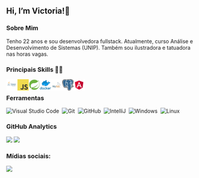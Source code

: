 ##  Hi, I’m Victoria!👋

### Sobre Mim
<p>
    Tenho 22 anos e sou desenvolvedora fullstack. Atualmente, curso Análise e Desenvolvimento de Sistemas (UNIP). Também sou ilustradora e tatuadora nas horas vagas.
<p>
     

### Principais Skills 👩‍💻

<img align="left" alt="Java" width="30px" src="https://raw.githubusercontent.com/github/explore/80688e429a7d4ef2fca1e82350fe8e3517d3494d/topics/java/java.png" />
<img align="left" alt="JavaScript" width="30px" src="https://raw.githubusercontent.com/github/explore/80688e429a7d4ef2fca1e82350fe8e3517d3494d/topics/javascript/javascript.png" />
<img align="left" alt="Spring Boot" width="30px" src="https://raw.githubusercontent.com/github/explore/80688e429a7d4ef2fca1e82350fe8e3517d3494d/topics/spring-boot/spring-boot.png" />
<img align="left" alt="Docker" width="30px" src="https://raw.githubusercontent.com/github/explore/80688e429a7d4ef2fca1e82350fe8e3517d3494d/topics/docker/docker.png" />
<img align="left" alt="Mysql" width="30px" src="https://raw.githubusercontent.com/github/explore/80688e429a7d4ef2fca1e82350fe8e3517d3494d/topics/mysql/mysql.png" />
<img align="left" alt="Postgresql" width="30px" src="https://raw.githubusercontent.com/github/explore/80688e429a7d4ef2fca1e82350fe8e3517d3494d/topics/postgresql/postgresql.png" />
<img align="left" alt="Angular" width="30px" src="https://raw.githubusercontent.com/github/explore/80688e429a7d4ef2fca1e82350fe8e3517d3494d/topics/angular/angular.png" />
<br>

### Ferramentas

![Visual Studio Code](https://img.shields.io/badge/-Visual%20Studio%20Code-05122A?style=for-the-badge&logo=visual-studio-code&logoColor=007ACC)&nbsp;
![Git](https://img.shields.io/badge/-Git-05122A?style=for-the-badge&logo=git)&nbsp;
![GitHub](https://img.shields.io/badge/-GitHub-05122A?style=for-the-badge&logo=github)&nbsp;
![IntelliJ](https://img.shields.io/badge/-IntelliJ-05122A?style=for-the-badge&logo=intellij)&nbsp;
![Windows](https://img.shields.io/badge/-Windows-05122A?style=for-the-badge&logo=windows)&nbsp;
![Linux](https://img.shields.io/badge/-linux-05122a?style=for-the-badge&logo=linux)&nbsp;


### GitHub Analytics

<p align="left">
  <img height="145em" src="https://github-readme-stats-eight-theta.vercel.app/api?username=vicmota98&show_icons=true&theme=midnight-purple"/>
  <img height="145em" src="https://github-readme-stats-eight-theta.vercel.app/api/top-langs/?username=vicmota98&layout=compact&langs_count=8&theme=midnight-purple"/>
</p>

### Mídias sociais:

<a href="https://www.linkedin.com/in/victoria-mota98//"><img src="https://img.shields.io/badge/-Victoria_Mota_de_Almeida-0077B5?style=for-the-badge&logo=Linkedin&logoColor=white"/></a>

</p>

<br />
<br />
